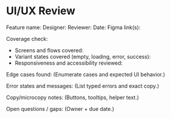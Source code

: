 # UI/UX Review

Feature name:
Designer:
Reviewer:
Date:
Figma link(s):

Coverage check:
- Screens and flows covered:
- Variant states covered (empty, loading, error, success):
- Responsiveness and accessibility reviewed:

Edge cases found:
(Enumerate cases and expected UI behavior.)

Error states and messages:
(List typed errors and exact copy.)

Copy/microcopy notes:
(Buttons, tooltips, helper text.)

Open questions / gaps:
(Owner + due date.)

